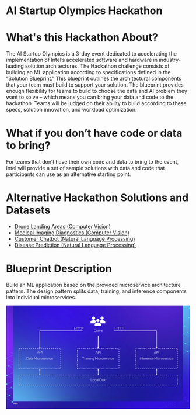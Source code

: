 <h1>AI Startup Olympics Hackathon</h1>

# What's this Hackathon About?
The AI Startup Olympics is a 3-day event dedicated to accelerating the implementation of Intel’s accelerated software and hardware in industry-leading solution architectures. The Hackathon challenge consists of building an ML application according to specifications defined in the “Solution Blueprint.” This blueprint outlines the architectural components that your team must build to support your solution. The blueprint provides enough flexibility for teams to build to choose the data and AI problem they want to solve – which means you can bring your data and code to the hackathon. Teams will be judged on their ability to build according to these specs, solution innovation, and workload optimization. 

# What if you don’t have code or data to bring? 
For teams that don’t have their own code and data to bring to the event, Intel will provide a set of sample solutions with data and code that participants can use as an alternative starting point.  

# Alternative Hackathon Solutions and Datasets
- [Drone Landing Areas (Computer Vision)](github.com/oneapi-src/drone-navigation-inspection)
- [Medical Imaging Diagnostics (Computer Vision)](github.com/oneapi-src/medical-imaging-diagnostics)
- [Customer Chatbot (Natural Language Processing)](github.com/oneapi-src/customer-chatbot)
- [Disease Prediction (Natural Language Processing)](github.com/oneapi-src/disease-prediction)

# Blueprint Description
Build an ML application based on the provided microservice architecture pattern. The design pattern splits data, training, and inference components into individual microservices. 

![Image](assets/Pseduo_Microservice_Architecture.png)
